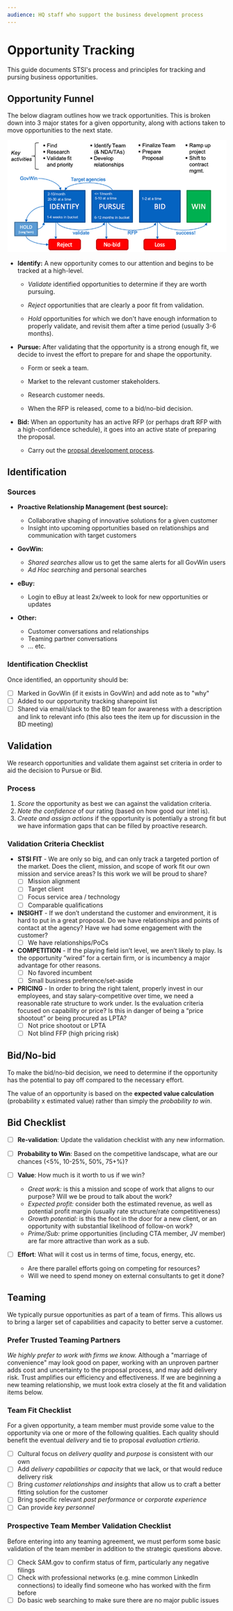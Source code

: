 ```yaml
---
audience: HQ staff who support the business development process
---
```


# Opportunity Tracking

This guide documents STSI's process and principles for tracking and pursing business opportunities.

## Opportunity Funnel

The below diagram outlines how we track opportunities. This is broken down into 3 major states for a given opportunity, along with actions taken to move opportunities to the next state.

![process overview of opportunity funnel](/images/opp-funnel.png)

* __Identify:__ A new opportunity comes to our attention and begins to be tracked at a high-level.

  * _Validate_ identified opportunities to determine if they are worth pursuing.
  
  * _Reject_ opportunities that are clearly a poor fit from validation.

  * _Hold_ opportunities for which we don't have enough information to properly validate, and revisit them after a time period (usually 3-6 months).

* __Pursue:__ After validating that the opportunity is a strong enough fit, we decide to invest the effort to prepare for and shape the opportunity.

  * Form or seek a team.

  * Market to the relevant customer stakeholders.

  * Research customer needs.

  * When the RFP is released, come to a bid/no-bid decision.

* __Bid:__ When an opportunity has an active RFP (or perhaps draft RFP with a high-confidence schedule), it goes into an active state of preparing the proposal.

  * Carry out the [propsal development process](/topics/proposal.html).

## Identification

### Sources

* __Proactive Relationship Management (best source):__
  * Collaborative shaping of innovative solutions for a given customer
  * Insight into upcoming opportunities based on relationships and communication with target customers

* __GovWin:__
  * _Shared searches_ allow us to get the same alerts for all GovWin users
  * _Ad Hoc searching_ and personal searches

* __eBuy:__
  * Login to eBuy at least 2x/week to look for new opportunities or updates

* __Other:__
  * Customer conversations and relationships
  * Teaming partner conversations
  * ... etc.

### Identification Checklist

Once identified, an opportunity should be:

- [ ] Marked in GovWin (if it exists in GovWin) and add note as to "why"
- [ ] Added to our opportunity tracking sharepoint list
- [ ] Shared via email/slack to the BD team for awareness with a description and link to relevant info (this also tees the item up for discussion in the BD meeting)

## Validation

We research opportunities and validate them against set criteria in order to aid the decision to Pursue or Bid.

### Process

1. _Score_ the opportunity as best we can against the validation criteria.
2. _Note the confidence_ of our rating (based on how good our intel is).
3. _Create and assign actions_ if the opportunity is potentially a strong fit but we have information gaps that can be filled by proactive research.

### Validation Criteria Checklist

* __STSI FIT__ - We are only so big, and can only track a targeted portion of the market. Does the client, mission, and scope of work fit our own mission and service areas? Is this work we will be proud to share?
  - [ ] Mission alignment
  - [ ] Target client
  - [ ] Focus service area / technology
  - [ ] Comparable qualifications
* __INSIGHT__ - If we don’t understand the customer and environment, it is hard to put in a great proposal. Do we have relationships and points of contact at the agency? Have we had some engagement with the customer? 
  - [ ] We have relationships/PoCs
* __COMPETITION__ - If the playing field isn’t level, we aren’t likely to play. Is the opportunity “wired” for a certain firm, or is incumbency a major advantage for other reasons.
  - [ ] No favored incumbent
  - [ ] Small business preference/set-aside
* __PRICING__ - In order to bring the right talent, properly invest in our employees, and stay salary-competitive over time, we need a reasonable rate structure to work under. Is the evaluation criteria focused on capability or price? Is this in danger of being a “price shootout” or being procured as LPTA?
  - [ ] Not price shootout or LPTA
  - [ ] Not blind FFP (high pricing risk)

## Bid/No-bid

To make the bid/no-bid decision, we need to determine if the opportunity has the potential to pay off compared to the necessary effort.

The value of an opportunity is based on the __expected value calculation__ (probability x estimated value) rather than simply the _probability to win_.

## Bid Checklist

- [ ] __Re-validation__: Update the validation checklist with any new information.

- [ ] __Probability to Win__: Based on the competitive landscape, what are our chances (<5%, 10-25%, 50%, 75+%)?

- [ ] __Value__: How much is it worth to us if we win?
  - _Great work:_ is this a mission and scope of work that aligns to our purpose? Will we be proud to talk about the work?
  - _Expected profit:_ consider both the estimated revenue, as well as potential profit margin (usually rate structure/rate competitiveness)
  - _Growth potential:_ is this the foot in the door for a new client, or an opportunity with substantial likelihood of follow-on work?
  - _Prime/Sub:_ prime opportunities (including CTA member, JV member) are far more attractive than work as a sub.

- [ ] __Effort__: What will it cost us in terms of time, focus, energy, etc.
  - Are there parallel efforts going on competing for resources?
  - Will we need to spend money on external consultants to get it done?

## Teaming

We typically pursue opportunities as part of a team of firms. This allows us to bring a larger set of capabilities and capacity to better serve a customer.

### Prefer Trusted Teaming Partners

_We highly prefer to work with firms we know._ Although a "marriage of convenience" may look good on paper, working with an unproven partner adds cost and uncertainty to the proposal process, and may add delivery risk. Trust amplifies our efficiency and effectiveness. If we are beginning a new teaming relationship, we must look extra closely at the fit and validation items below.

### Team Fit Checklist

For a given opportunity, a team member must provide some value to the opportunity via one or more of the following qualities. Each quality should benefit the eventual _delivery_ and tie to proposal _evaluation crtieria_.

- [ ] Cultural focus on _delivery quality_ and _purpose_ is consistent with our own
- [ ] Add _delivery capabilities or capacity_ that we lack, or that would reduce delivery risk
- [ ] Bring _customer relationships and insights_ that allow us to craft a better fitting solution for the customer
- [ ] Bring specific relevant _past performance_ or _corporate experience_
- [ ] Can provide _key personnel_

### Prospective Team Member Validation Checklist

Before entering into any teaming agreement, we must perform some basic validation of the team member in addition to the strategic questions above.

- [ ] Check SAM.gov to confirm status of firm, particularly any negative filings
- [ ] Check with professional networks (e.g. mine common LinkedIn connections) to ideally find someone who has worked with the firm before
- [ ] Do basic web searching to make sure there are no major public issues
